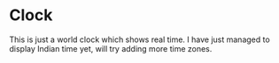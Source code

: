 # Clock
This is just a world clock which shows real time.
I have just managed to display Indian time yet, will try adding more time zones.
